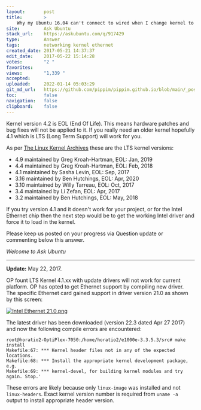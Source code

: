 ```yaml
---
layout:       post
title:        >
    Why my Ubuntu 16.04 can't connect to wired when I change kernel to 4.2
site:         Ask Ubuntu
stack_url:    https://askubuntu.com/q/917429
type:         Answer
tags:         networking kernel ethernet
created_date: 2017-05-21 14:37:37
edit_date:    2017-05-22 15:14:28
votes:        "2 "
favorites:    
views:        "1,339 "
accepted:     
uploaded:     2022-01-14 05:03:29
git_md_url:   https://github.com/pippim/pippim.github.io/blob/main/_posts/2017/2017-05-21-Why-my-Ubuntu-16.04-can't-connect-to-wired-when-I-change-kernel-to-4.2.md
toc:          false
navigation:   false
clipboard:    false
---
```


Kernel version 4.2 is EOL (End Of Life). This means hardware patches and bug fixes will not be applied to it. If you really need an older kernel hopefully 4.1 which is LTS (Long Term Support) will work for you.

As per [The Linux Kernel Archives][1] these are the LTS kernel versions:

 - 4.9 maintained by Greg Kroah-Hartman, EOL: Jan, 2019
 - 4.4 maintained by Greg Kroah-Hartman, EOL: Feb, 2018
 - 4.1 maintained by Sasha Levin, EOL: Sep, 2017
 - 3.16 maintained by Ben Hutchings, EOL: Apr, 2020
 - 3.10 maintained by Willy Tarreau, EOL: Oct, 2017
 - 3.4 maintained by Li Zefan, EOL: Apr, 2017
 - 3.2 maintained by Ben Hutchings, EOL: May, 2018

If you try version 4.1 and it doesn't work for your project, or for the Intel Ethernet chip then the next step would be to get the working Intel driver and force it to load in the kernel.

Please keep us posted on your progress via Question update or commenting below this answer.

*Welcome to Ask Ubuntu*


----------

**Update:** May 22, 2017.

OP fount LTS Kernel 4.1.xx with update drivers will not work for current platform. OP has opted to get Ethernet support by compiling new driver. The specific Ethernet card gained support in driver version 21.0 as shown by this screen:

[![Intel Ethernet 21.0.png][2]][2]

The latest driver has been downloaded (version 22.3 dated Apr 27 2017) and now the following compile errors are encountered:

``` 
root@horatio2-OptiPlex-7050:/home/horatio2/e1000e-3.3.5.3/s‌​rc# make install 
Makefile:67: *** Kernel header files not in any of the expected locations.
Makefile:68: *** Install the appropriate kernel development package, e.g. 
Makefile:69: *** kernel-devel, for building kernel modules and try again. Stop.'

```

These errors are likely because only `linux-image` was installed and not `linux-headers`. Exact kernel version number is required from `uname -a` output to install appropriate header version.


  [1]: https://www.kernel.org/category/releases.html
  [2]: https://i.stack.imgur.com/OeEh2.png
